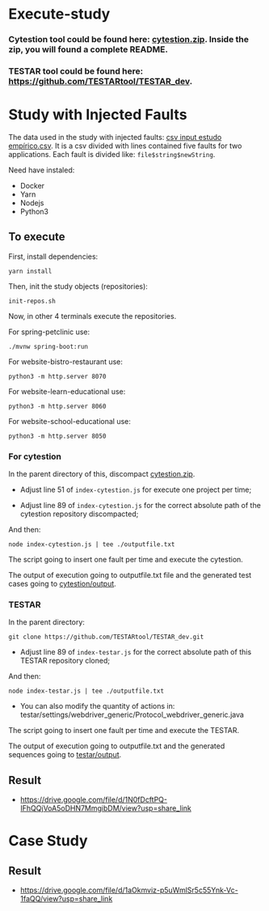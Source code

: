# Execute-study

### Cytestion tool could be found here: [cytestion.zip](./cytestion.zip). Inside the zip, you will found a **complete** README.
### TESTAR tool could be found here: https://github.com/TESTARtool/TESTAR_dev.

# Study with Injected Faults

The data used in the study with injected faults: [csv input estudo empírico.csv](./csv%20input%20estudo%20emp%C3%ADrico.csv). It is a csv divided with lines contained five faults for two applications. Each fault is divided like: `file$string$newString`.

Need have instaled:

- Docker
- Yarn
- Nodejs
- Python3

## To execute

First, install dependencies:

`yarn install`

Then, init the study objects (repositories):

`init-repos.sh`

Now, in other 4 terminals execute the repositories.

For spring-petclinic use: 

`./mvnw spring-boot:run`

For website-bistro-restaurant use: 

`python3 -m http.server 8070`

For website-learn-educational use: 

`python3 -m http.server 8060`

For website-school-educational use: 

`python3 -m http.server 8050`

### For cytestion

In the parent directory of this, discompact [cytestion.zip](./cytestion.zip).

- Adjust line 51 of `index-cytestion.js` for execute one project per time;

- Adjust line 89 of `index-cytestion.js` for the correct absolute path of the cytestion repository discompacted;

And then:

`node index-cytestion.js | tee ./outputfile.txt`

The script going to insert one fault per time and execute the cytestion.

The output of execution going to outputfile.txt file and the generated test cases going to [cytestion/output](./cytestion/output/).

### TESTAR

In the parent directory:

`git clone https://github.com/TESTARtool/TESTAR_dev.git`

- Adjust line 89 of `index-testar.js` for the correct absolute path of this TESTAR repository cloned;

And then:

`node index-testar.js | tee ./outputfile.txt`

- You can also modify the quantity of actions in: testar/settings/webdriver_generic/Protocol_webdriver_generic.java

The script going to insert one fault per time and execute the TESTAR.

The output of execution going to outputfile.txt and the generated sequences going to [testar/output](./testar/output/).

## Result

- https://drive.google.com/file/d/1N0fDcftPQ-IFhQQjVoA5oDHN7MmgibDM/view?usp=share_link

# Case Study

## Result

- https://drive.google.com/file/d/1aOkmviz-p5uWmlSr5c55Ynk-Vc-1faQQ/view?usp=share_link
